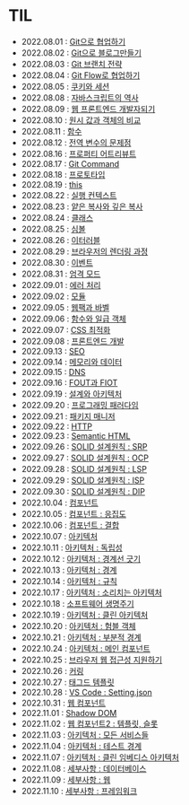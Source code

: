 # TIL

- 2022.08.01 : [Git으로 협업하기](https://github.com/jiseung-kang/TIL/blob/main/Git/Git_Collaboration.md)
- 2022.08.02 : [Git으로 블로그만들기](https://github.com/jiseung-kang/TIL/blob/main/Git/Git_Blog.md)
- 2022.08.03 : [Git 브랜치 전략](https://github.com/jiseung-kang/TIL/blob/main/Git/Git_Branch_Strategy.md)
- 2022.08.04 : [Git Flow로 협업하기](https://github.com/jiseung-kang/TIL/blob/main/Git/Git_Flow.md)
- 2022.08.05 : [쿠키와 세션](https://github.com/jiseung-kang/TIL/blob/main/Web/Cookie_Session.md)
- 2022.08.08 : [자바스크립트의 역사](https://github.com/jiseung-kang/TIL/blob/main/JavaScript/History.md)
- 2022.08.09 : [웹 프론트엔드 개발자되기](https://github.com/jiseung-kang/TIL/blob/main/Career/How_to_Study.md)
- 2022.08.10 : [원시 값과 객체의 비교](https://github.com/jiseung-kang/TIL/blob/main/JavaScript/Type.md)
- 2022.08.11 : [함수](https://github.com/jiseung-kang/TIL/blob/main/JavaScript/Function.md)
- 2022.08.12 : [전역 변수의 문제점](https://github.com/jiseung-kang/TIL/blob/main/JavaScript/Global_Variable.md)
- 2022.08.16 : [프로퍼티 어트리뷰트](https://github.com/jiseung-kang/TIL/blob/main/JavaScript/Property_Attribute.md)
- 2022.08.17 : [Git Command](https://github.com/jiseung-kang/TIL/blob/main/Git/Git_Command.md)
- 2022.08.18 : [프로토타입](https://github.com/jiseung-kang/TIL/blob/main/JavaScript/Prototype.md)
- 2022.08.19 : [this](https://github.com/jiseung-kang/TIL/blob/main/JavaScript/this.md)
- 2022.08.22 : [실행 컨텍스트](https://github.com/jiseung-kang/TIL/blob/main/JavaScript/Execution_Context.md)
- 2022.08.23 : [얕은 복사와 깊은 복사](https://github.com/jiseung-kang/TIL/blob/main/JavaScript/Copy.md)
- 2022.08.24 : [클래스](https://github.com/jiseung-kang/TIL/blob/main/JavaScript/Class.md)
- 2022.08.25 : [심볼](https://github.com/jiseung-kang/TIL/blob/main/JavaScript/Symbol.md)
- 2022.08.26 : [이터러블](https://github.com/jiseung-kang/TIL/blob/main/JavaScript/Iterable.md)
- 2022.08.29 : [브라우저의 렌더링 과정](https://github.com/jiseung-kang/TIL/blob/main/Web/Rendering.md)
- 2022.08.30 : [이벤트](https://github.com/jiseung-kang/TIL/blob/main/JavaScript/Event.md)
- 2022.08.31 : [엄격 모드](https://github.com/jiseung-kang/TIL/blob/main/JavaScript/Strict_mode.md)
- 2022.09.01 : [에러 처리](https://github.com/jiseung-kang/TIL/blob/main/JavaScript/Error.md)
- 2022.09.02 : [모듈](https://github.com/jiseung-kang/TIL/blob/main/JavaScript/Module.md)
- 2022.09.05 : [웹팩과 바벨](https://github.com/jiseung-kang/TIL/blob/main/JavaScript/Webpack_Babel.md)
- 2022.09.06 : [함수와 일급 객체](https://github.com/jiseung-kang/TIL/blob/main/JavaScript/FirstClass_Object.md)
- 2022.09.07 : [CSS 최적화](https://github.com/jiseung-kang/TIL/blob/main/Web/CSS_Optimization.md)
- 2022.09.08 : [프론트엔드 개발](https://github.com/jiseung-kang/TIL/blob/main/Web/Frontend.md)
- 2022.09.13 : [SEO](https://github.com/jiseung-kang/TIL/blob/main/Web/SEO.md)
- 2022.09.14 : [메모리와 데이터](https://github.com/jiseung-kang/TIL/blob/main/Web/Memory_Data.md)
- 2022.09.15 : [DNS](https://github.com/jiseung-kang/TIL/blob/main/Web/DNS.md)
- 2022.09.16 : [FOUT과 FIOT](https://github.com/jiseung-kang/TIL/blob/main/Web/FOUT_FIOT.md)
- 2022.09.19 : [설계와 아키텍처](https://github.com/jiseung-kang/TIL/blob/main/Book/CleanArchitecture/Architecture.md)
- 2022.09.20 : [프로그래밍 패러다임](https://github.com/jiseung-kang/TIL/blob/main/Book/CleanArchitecture/Programming_Paradigm.md)
- 2022.09.21 : [패키지 매니저](https://github.com/jiseung-kang/TIL/blob/main/JavaScript/Package_Manager.md)
- 2022.09.22 : [HTTP](https://github.com/jiseung-kang/TIL/blob/main/Web/HTTP.md)
- 2022.09.23 : [Semantic HTML](https://github.com/jiseung-kang/TIL/blob/main/Web/Semantic_HTML.md)
- 2022.09.26 : [SOLID 설계원칙 : SRP](https://github.com/jiseung-kang/TIL/blob/main/Book/CleanArchitecture/SOLID/SRP.md)
- 2022.09.27 : [SOLID 설계원칙 : OCP](https://github.com/jiseung-kang/TIL/blob/main/Book/CleanArchitecture/SOLID/OCP.md)
- 2022.09.28 : [SOLID 설계원칙 : LSP](https://github.com/jiseung-kang/TIL/blob/main/Book/CleanArchitecture/SOLID/LSP.md)
- 2022.09.29 : [SOLID 설계원칙 : ISP](https://github.com/jiseung-kang/TIL/blob/main/Book/CleanArchitecture/SOLID/ISP.md)
- 2022.09.30 : [SOLID 설계원칙 : DIP](https://github.com/jiseung-kang/TIL/blob/main/Book/CleanArchitecture/SOLID/DIP.md)
- 2022.10.04 : [컴포넌트](https://github.com/jiseung-kang/TIL/blob/main/Book/CleanArchitecture/Component/index.md)
- 2022.10.05 : [컴포넌트 : 응집도](https://github.com/jiseung-kang/TIL/blob/main/Book/CleanArchitecture/Component/Cohesion.md)
- 2022.10.06 : [컴포넌트 : 결합](https://github.com/jiseung-kang/TIL/blob/main/Book/CleanArchitecture/Component/Coupling.md)
- 2022.10.07 : [아키텍처](https://github.com/jiseung-kang/TIL/blob/main/Book/CleanArchitecture/Architecture/index.md)
- 2022.10.11 : [아키텍처 : 독립성](https://github.com/jiseung-kang/TIL/blob/main/Book/CleanArchitecture/Architecture/independence.md)
- 2022.10.12 : [아키텍처 : 경계선 긋기](https://github.com/jiseung-kang/TIL/blob/main/Book/CleanArchitecture/Architecture/Boundary_line.md)
- 2022.10.13 : [아키텍처 : 경계](https://github.com/jiseung-kang/TIL/blob/main/Book/CleanArchitecture/Architecture/Boundary.md)
- 2022.10.14 : [아키텍처 : 규칙](https://github.com/jiseung-kang/TIL/blob/main/Book/CleanArchitecture/Architecture/Rules.md)
- 2022.10.17 : [아키텍처 : 소리치는 아키텍처](https://github.com/jiseung-kang/TIL/blob/main/Book/CleanArchitecture/Architecture/Shouting_Architecture.md)
- 2022.10.18 : [소프트웨어 생명주기](https://github.com/jiseung-kang/TIL/blob/main/Software/SDLC.md)
- 2022.10.19 : [아키텍처 : 클린 아키텍처](https://github.com/jiseung-kang/TIL/blob/main/Book/CleanArchitecture/Architecture/Clean_Architecture.md)
- 2022.10.20 : [아키텍처 : 험블 객체](https://github.com/jiseung-kang/TIL/blob/main/Book/CleanArchitecture/Architecture/Humble_Object.md)
- 2022.10.21 : [아키텍처 : 부분적 경계](https://github.com/jiseung-kang/TIL/blob/main/Book/CleanArchitecture/Architecture/Partial_Boundary.md)
- 2022.10.24 : [아키텍처 : 메인 컴포넌트](https://github.com/jiseung-kang/TIL/blob/main/Book/CleanArchitecture/Architecture/Main_Component.md)
- 2022.10.25 : [브라우저 웹 접근성 지원하기](https://github.com/jiseung-kang/TIL/blob/main/Web/Browser_a11y.md)
- 2022.10.26 : [커링](https://github.com/jiseung-kang/TIL/blob/main/JavaScript/Currying.md)
- 2022.10.27 : [태그드 템플릿](https://github.com/jiseung-kang/TIL/blob/main/JavaScript/Tagged_Template.md)
- 2022.10.28 : [VS Code : Setting.json](https://github.com/jiseung-kang/TIL/blob/main/Development/Configuration/VSCode_Setting.md)
- 2022.10.31 : [웹 컴포넌트](https://github.com/jiseung-kang/TIL/blob/main/Web/Web_Component.md)
- 2022.11.01 : [Shadow DOM](https://github.com/jiseung-kang/TIL/blob/main/Web/Shadow_DOM.md)
- 2022.11.02 : [웹 컴포넌트2 : 템플릿, 슬롯](https://github.com/jiseung-kang/TIL/blob/main/Web/Web_Component2.md)
- 2022.11.03 : [아키텍처 : 모든 서비스들](https://github.com/jiseung-kang/TIL/blob/main/Book/CleanArchitecture/Architecture/Services.md)
- 2022.11.04 : [아키텍처 : 테스트 경계](https://github.com/jiseung-kang/TIL/blob/main/Book/CleanArchitecture/Architecture/Test_Boundary.md)
- 2022.11.07 : [아키텍처 : 클린 임베디스 아키텍처](https://github.com/jiseung-kang/TIL/blob/main/Book/CleanArchitecture/Architecture/Clean_Embedded_Architecture.md)
- 2022.11.08 : [세부사항 : 데이터베이스](https://github.com/jiseung-kang/TIL/blob/main/Book/CleanArchitecture/Details/Database.md)
- 2022.11.09 : [세부사항 : 웹](https://github.com/jiseung-kang/TIL/blob/main/Book/CleanArchitecture/Details/Web.md)
- 2022.11.10 : [세부사항 : 프레임워크](https://github.com/jiseung-kang/TIL/blob/main/Book/CleanArchitecture/Details/Framework.md)

